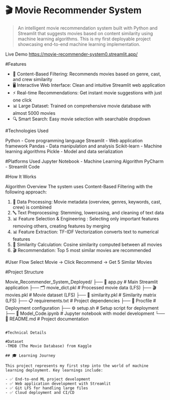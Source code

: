 # 🎬 Movie Recommender System

>An intelligent movie recommendation system built with Python and Streamlit that suggests movies based on content similarity using machine learning algorithms. This is my first deployable project showcasing end-to-end machine learning implementation.

Live Demo
https://movie-recommender-system0.streamlit.app/

#Features

- 🎯 Content-Based Filtering: Recommends movies based on genre, cast, and crew similarity
- 🖥️ Interactive Web Interface: Clean and intuitive Streamlit web application
- ⚡ Real-time Recommendations: Get instant movie suggestions with just one click
- 📊 Large Dataset: Trained on comprehensive movie database with almost 5000 movies
- 🔍 Smart Search: Easy movie selection with searchable dropdown

#Technologies Used

Python - Core programming language
Streamlit - Web application framework
Pandas - Data manipulation and analysis
Scikit-learn - Machine learning algorithms
Pickle - Model and data serialization

#Platforms Used
Jupyter Notebook - Machine Learning Algorithm
PyCharm - Streamlit Code

#How It Works

Algorithm Overview
The system uses Content-Based Filtering with the following approach:

1. 📝 Data Processing: Movie metadata (overview, genres, keywords, cast, crew) is combined
2. 🔤 Text Preprocessing: Stemming, lowercasing, and cleaning of text data
3. 📊 Feature Selection & Engineering : Selecting only important features removing others, creating features by merging
4. 📊 Feature Extraction: TF-IDF Vectorization converts text to numerical features
5. 📐 Similarity Calculation: Cosine similarity computed between all movies
6. 🎬 Recommendation: Top 5 most similar movies are recommended

#User Flow
Select Movie → Click Recommend → Get 5 Similar Movies

#Project Structure

Movie_Recommender_System_Deployed/
├── 📱 app.py                 # Main Streamlit application
├── 🗂️ movie_dict.pkl         # Processed movie data (LFS)
├── 🎬 movies.pkl            # Movie dataset (LFS)
├── 🔗 similarity.pkl        # Similarity matrix (LFS)
├── 📋 requirements.txt      # Project dependencies
├── 🚀 Procfile             # Deployment configuration
├── ⚙️ setup.sh             # Setup script for deployment
├── 📓 Model_Code.ipynb     # Jupyter notebook with model development
└── 📖 README.md            # Project documentation
```

#Technical Details

#Dataset
-TMDB (The Movie Database) from Kaggle

## 🎓 Learning Journey

This project represents my first step into the world of machine learning deployment. Key learnings include:

- ✅ End-to-end ML project development
- ✅ Web application development with Streamlit
- ✅ Git LFS for handling large files
- ✅ Cloud deployment and CI/CD
